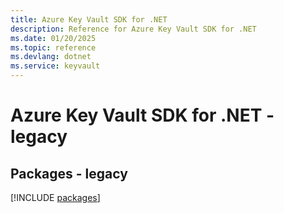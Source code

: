 ```yaml
---
title: Azure Key Vault SDK for .NET
description: Reference for Azure Key Vault SDK for .NET
ms.date: 01/20/2025
ms.topic: reference
ms.devlang: dotnet
ms.service: keyvault
---
```

# Azure Key Vault SDK for .NET - legacy
## Packages - legacy
[!INCLUDE [packages](key-vault-index.md)]